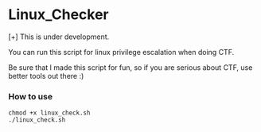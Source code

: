# Linux_Checker

[+] This is under development.

You can run this script for linux privilege escalation when doing CTF.

Be sure that I made this script for fun, so if you are serious about CTF, use better tools out there :)

### How to use

    chmod +x linux_check.sh
    ./linux_check.sh
